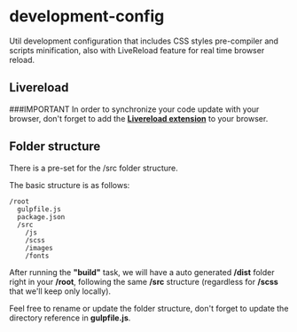 # development-config
Util development configuration that includes CSS styles pre-compiler and scripts minification, also with LiveReload feature for real time browser reload.

## Livereload
###IMPORTANT
In order to synchronize your code update with your browser, don't forget to add the **[Livereload extension](http://livereload.com/extensions/)** to your browser.

## Folder structure

There is a pre-set for the /src folder structure.

The basic structure is as follows:
```
/root
  gulpfile.js
  package.json
  /src
    /js
    /scss
    /images
    /fonts
```
After running the **"build"** task, we will have a auto generated __/dist__ folder right in your __/root__, following the same __/src__ structure (regardless for __/scss__ that we'll keep only locally).

Feel free to rename or update the folder structure, don't forget to update the directory reference in **gulpfile.js**.
